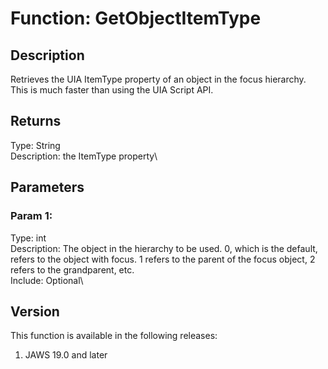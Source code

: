 # Function: GetObjectItemType

## Description

Retrieves the UIA ItemType property of an object in the focus hierarchy.
This is much faster than using the UIA Script API.

## Returns

Type: String\
Description: the ItemType property\

## Parameters

### Param 1:

Type: int\
Description: The object in the hierarchy to be used. 0, which is the
default, refers to the object with focus. 1 refers to the parent of the
focus object, 2 refers to the grandparent, etc.\
Include: Optional\

## Version

This function is available in the following releases:

1.  JAWS 19.0 and later
